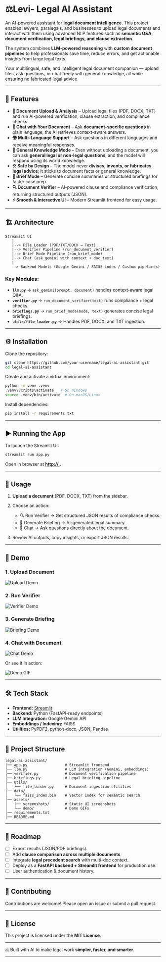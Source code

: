 
# ⚖️Levi- Legal AI Assistant

An AI-powered assistant for **legal document intelligence**. This project enables lawyers, paralegals, and businesses to upload legal documents and interact with them using advanced NLP features such as **semantic Q&A, document verification, legal briefings, and clause extraction**.

The system combines **LLM-powered reasoning** with **custom document pipelines** to help professionals save time, reduce errors, and get actionable insights from large legal texts.

Your multilingual, safe, and intelligent legal document companion — upload files, ask questions, or chat freely with general knowledge, all while ensuring no fabricated legal advice

---

## 🚀 Features

* **📂 Document Upload & Analysis** – Upload legal files (PDF, DOCX, TXT) and run AI-powered verification, clause extraction, and compliance checks.
* **💬 Chat with Your Document** – Ask **document-specific questions** in plain language; the AI retrieves context-aware answers.
* **🌍 Multi-Language Support** – Ask questions in different languages and receive meaningful responses.
* **🤖 General Knowledge Mode** – Even without uploading a document, you can ask **general legal or non-legal questions**, and the model will respond using its world knowledge.
* **⚖️ Safe by Design** – The model never **divises, invents, or fabricates legal advice**; it sticks to document facts or general knowledge.
* **📝 Brief Mode** – Generate concise summaries or structured briefings for faster case prep.
* **🔍 Document Verifier** – AI-powered clause and compliance verification, returning structured outputs (JSON).
* **⚡ Smooth & Interactive UI** – Modern Streamlit frontend for easy usage.

---


## 🏗️ Architecture

```
Streamlit UI
   |
   |--> File Loader (PDF/TXT/DOCX → Text)
   |--> Verifier Pipeline (run_document_verifier)
   |--> Brief Mode Pipeline (run_brief_mode)
   |--> Chat (ask_gemini with context + doc_text)
   |
   --> Backend Models (Google Gemini / FAISS index / Custom pipelines)
```

### Key Modules:

* **`llm.py`** → `ask_gemini(prompt, document)` handles context-aware legal Q&A.
* **`verifier.py`** → `run_document_verifier(text)` runs compliance + legal checks.
* **`briefings.py`** → `run_brief_mode(mode, text)` generates concise legal briefings.
* **`utils/file_loader.py`** → Handles PDF, DOCX, and TXT ingestion.

---

## ⚙️ Installation

Clone the repository:

```bash
git clone https://github.com/your-username/legal-ai-assistant.git
cd legal-ai-assistant
```

Create and activate a virtual environment:

```bash
python -m venv .venv
.venv\Scripts\activate   # On Windows
source .venv/bin/activate  # On macOS/Linux
```

Install dependencies:

```bash
pip install -r requirements.txt
```

---

## ▶️ Running the App

To launch the Streamlit UI:

```bash
streamlit run app.py
```

Open in browser at **[http://.](http://...........)**.

---

## 📌 Usage

1. **Upload a document** (PDF, DOCX, TXT) from the sidebar.
2. Choose an action:

   * 🔍 Run Verifier → Get structured JSON results of compliance checks.
   * 📝 Generate Briefing → AI-generated legal summary.
   * 💬 Chat → Ask questions directly about the document.
3. Review AI outputs, copy insights, or export JSON results.

---

## 🎥 Demo

### 1. Upload Document

![Upload Demo]([https://drive.google.com/file/d/1HjetmWasqzB-6Mzava6sL9TtCqeEzmg9/view?usp=sharing])

### 2. Run Verifier

![Verifier Demo](https://drive.google.com/file/d/1KWkSmLDbsruQ1lNCSdOtXh4bmWiHaNFr/view?usp=sharing)

### 3. Generate Briefing

![Briefing Demo](https://drive.google.com/file/d/1fuPIDwc-Wx-TgvKo_xqwtoWmodvTUTPH/view?usp=sharing)

### 4. Chat with Document

![Chat Demo](https://drive.google.com/file/d/1p4orvlVSL0TeBBOrdGmdO1QWRx7D_rwR/view?usp=sharing)

Or see it in action:

![Demo GIF](https://drive.google.com/drive/folders/1lMOVf16aaa84_eu4Uv-0zCsvFVwEC49W)

---

## 🛠️ Tech Stack

* **Frontend:** [Streamlit](https://streamlit.io/)
* **Backend:** Python (FastAPI-ready endpoints)
* **LLM Integration:** Google Gemini API
* **Embeddings / Indexing:** FAISS
* **Utilities:** PyPDF2, python-docx, JSON, Pandas

---

## 📂 Project Structure

```
legal-ai-assistant/
│── app.py                 # Streamlit frontend
│── llm.py                 # LLM integration (Gemini, embeddings)
│── verifier.py            # Document verification pipeline
│── briefings.py           # Legal briefing pipeline
│── utils/
│   └── file_loader.py     # Document ingestion utilities
│── data/
│   └── faiss_index.bin    # Vector index for semantic search
│── assets/
│   ├── screenshots/       # Static UI screenshots
│   └── demo/              # Demo GIFs
│── requirements.txt
│── README.md
```

---

## 🔮 Roadmap

* [ ] Export results (JSON/PDF briefings).
* [ ] Add **clause comparison across multiple documents**.
* [ ] Integrate **legal precedent search** with multi-doc context.
* [ ] Deploy as a **FastAPI backend + Streamlit frontend** for production use.
* [ ] User authentication & document history.

---

## 🤝 Contributing

Contributions are welcome! Please open an issue or submit a pull request.

---

## 📜 License

This project is licensed under the **MIT License**.

---

⚖ Built with AI to make legal work **simpler, faster, and smarter**.

---

